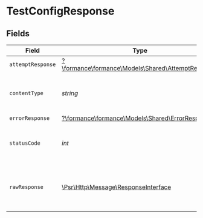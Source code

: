 # TestConfigResponse


## Fields

| Field                                                                                                        | Type                                                                                                         | Required                                                                                                     | Description                                                                                                  |
| ------------------------------------------------------------------------------------------------------------ | ------------------------------------------------------------------------------------------------------------ | ------------------------------------------------------------------------------------------------------------ | ------------------------------------------------------------------------------------------------------------ |
| `attemptResponse`                                                                                            | [?\formance\formance\Models\Shared\AttemptResponse](../../Models/Shared/AttemptResponse.md)                  | :heavy_minus_sign:                                                                                           | OK                                                                                                           |
| `contentType`                                                                                                | *string*                                                                                                     | :heavy_check_mark:                                                                                           | HTTP response content type for this operation                                                                |
| `errorResponse`                                                                                              | [?\formance\formance\Models\Shared\ErrorResponse](../../Models/Shared/ErrorResponse.md)                      | :heavy_minus_sign:                                                                                           | Error                                                                                                        |
| `statusCode`                                                                                                 | *int*                                                                                                        | :heavy_check_mark:                                                                                           | HTTP response status code for this operation                                                                 |
| `rawResponse`                                                                                                | [\Psr\Http\Message\ResponseInterface](https://www.php-fig.org/psr/psr-7/#33-psrhttpmessageresponseinterface) | :heavy_minus_sign:                                                                                           | Raw HTTP response; suitable for custom response parsing                                                      |